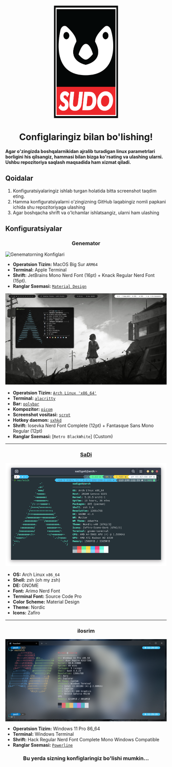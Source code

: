 <p align="center"><a href="https://github.com/xinuxuz/configs" target="_blank"><img height="350" width="200" src="./assets/sudo.png"/></a></p>
<h1 align="center">Configlaringiz bilan bo'lishing!</h1>

**Agar o'zingizda boshqalarnikidan ajralib turadigan linux parametrlari borligini his qilsangiz, hammasi bilan bizga ko'rsating va ulashing ularni. Ushbu repozitoriya saqlash maqsadida ham xizmat qiladi.**

## Qoidalar

1. Konfiguratsiyalaringiz ishlab turgan holatida bitta screenshot taqdim eting.
2. Hamma konfiguratsiyalarni o'zingizning GitHub laqabingiz nomli papkani ichida shu repozitoriyaga ulashing
3. Agar boshqacha shrift va o'lchamlar ishlatsangiz, ularni ham ulashing

## Konfiguratsiyalar

<h3 align="center">Genemator</h3>

![Genematorning Konfiglari](https://raw.githubusercontent.com/xinuxuz/configs/main/Genemator/screenshot.png)

- **Operatsion Tizim:** MacOS Big Sur `ARM64`
- **Terminal:** Apple Terminal
- **Shrift:** JetBrains Mono Nerd Font (16pt) + Knack Regular Nerd Font (15pt).
- **Ranglar Sxemasi:** [`Material Design`](https://github.com/MartinSeeler/iterm2-material-design)

![Genematorning Konfiglari](Genemator/BSPWM/screenshot.png)

- **Operatsion Tizim:** [`Arch Linux 'x86_64'`](https://archlinux.org/)
- **Terminal:** [`alacritty`](https://github.com/alacritty/alacritty)
- **Bar:** [`polybar`](https://github.com/polybar/polybar)
- **Kompozitor:** [`picom`](https://github.com/yshui/picom)
- **Screenshot vositasi:** [`scrot`](https://github.com/dreamer/scrot)
- **Hotkey daemon:** [`sxhkd`](https://github.com/baskerville/sxhkd)
- **Shrift:** Iosevka Nerd Font Complete (12pt) + Fantasque Sans Mono Regular (12pt)
- **Ranglar Sxemasi:** [`Retro BlackWhite`] (Custom)

<hr />

<h3 align="center"><a href="https://github.com/sad1go0" target="_blank">SaDi</a></h3>

![SaDining Konfiglari](sadi/assets/myterminal.png)

- **OS:** Arch Linux `x86_64`
- **Shell:** zsh (oh my zsh)
- **DE:** GNOME
- **Font:** Arimo Nerd Font
- **Terminal Font:** Source Code Pro
- **Color Scheme:** Material Design
- **Theme:** Nordic
- **Icons:** Zafiro

<hr />
<h3 align="center"><b>ilosrim</b></h3>
<img src="./ilosrim/PowerShell/win-neofetch.png" alt="Windows PowerShell config" align="center">

* **Operatsion Tizim:** Windows 11 Pro 86_64
* **Terminal:** Windows Terminal
* **Shrift:** Hack Regular Nerd Font Complete Mono Windows Compatible
* **Ranglar Sxemasi:** [`Powerline`](https://github.com/b-ryan/powerline-shell)
<h3 align="center">Bu yerda sizning konfiglaringiz bo'lishi mumkin...</h3>
